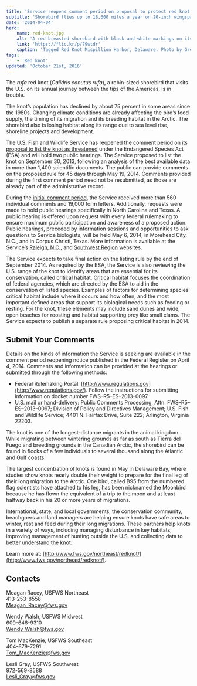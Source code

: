 ```yaml
---
title: 'Service reopens comment period on proposal to protect red knot under Endangered Species Act'
subtitle: 'Shorebird flies up to 18,600 miles a year on 20-inch wingspan'
date: '2014-04-04'
hero:
    name: red-knot.jpg
    alt: 'A red breasted shorebird with black and white markings on its back.'
    link: 'https://flic.kr/p/79wtdr'
    caption: 'Tagged Red Knot Mispillion Harbor, Delaware. Photo by Gregory Breese, USFWS.'
tags:
    - 'Red knot'
updated: 'October 21st, 2016'
---
```


The _rufa_ red knot (<em>Calidris canutus rufa</em>), a robin-sized shorebird that visits the U.S. on its annual journey between the tips of the Americas, is in trouble.

The knot’s population has declined by about 75 percent in some areas since the 1980s. Changing climate conditions are already affecting the bird’s food supply, the timing of its migration and its breeding habitat in the Arctic. The shorebird also is losing habitat along its range due to sea level rise, shoreline projects and development.

The U.S. Fish and Wildlife Service has reopened the comment period on [its proposal to list the knot as threatened](http://www.fws.gov/news/ShowNews.cfm?ID=60042DE0-FB9E-C978-063157265CB076C1) under the Endangered Species Act (ESA) and will hold two public hearings. The Service proposed to list the knot on September 30, 2013, following an analysis of the best available data in more than 1,400 scientific documents. The public can provide comments on the proposed rule for 45 days through May 19, 2014\. Comments provided during the first comment period need not be resubmitted, as those are already part of the administrative record.  

During the [initial comment period](http://www.regulations.gov/#!docketBrowser;rpp=25;po=0;D=FWS-R5-ES-2013-0097;dct=PS), the Service received more than 560 individual comments and 19,000 form letters. Additionally, requests were made to hold public hearings specifically in North Carolina and Texas. A public hearing is offered upon request with every federal rulemaking to ensure maximum public participation and awareness of a proposed action. Public hearings, preceded by information sessions and opportunities to ask questions to Service biologists, will be held May 6, 2014, in Morehead City, N.C., and in Corpus Christi, Texas. More information is available at the Service’s [Raleigh, N.C.](http://www.fws.gov/raleigh/), and [Southwest Region](http://www.fws.gov/southwest/) websites.

The Service expects to take final action on the listing rule by the end of September 2014. As required by the ESA, the Service is also reviewing the U.S. range of the knot to identify areas that are essential for its conservation, called critical habitat. [Critical habitat](https://www.fws.gov/midwest/Endangered/saving/CriticalHabitatFactSheet.html) focuses the coordination of federal agencies, which are directed by the ESA to aid in the conservation of listed species. Examples of factors for determining species’ critical habitat include where it occurs and how often, and the most important defined areas that support its biological needs such as feeding or resting. For the knot, these elements may include sand dunes and wide, open beaches for roosting and habitat supporting prey like small clams. The Service expects to publish a separate rule proposing critical habitat in 2014.

## Submit Your Comments

Details on the kinds of information the Service is seeking are available in the comment period reopening notice published in the Federal Register on April 4, 2014. Comments and information can be provided at the hearings or submitted through the following methods:

*   Federal Rulemaking Portal: [http://www.regulations.gov](http://www.regulations.gov/). Follow the instructions for submitting information on docket number FWS–R5–ES–2013–0097.
*   U.S. mail or hand-delivery: Public Comments Processing, Attn: FWS–R5–ES–2013–0097; Division of Policy and Directives Management; U.S. Fish and Wildlife Service; 4401 N. Fairfax Drive, Suite 222; Arlington, Virginia 22203.

The knot is one of the longest-distance migrants in the animal kingdom. While migrating between wintering grounds as far as south as Tierra del Fuego and breeding grounds in the Canadian Arctic, the shorebird can be found in flocks of a few individuals to several thousand along the Atlantic and Gulf coasts.

The largest concentration of knots is found in May in Delaware Bay, where studies show knots nearly double their weight to prepare for the final leg of their long migration to the Arctic. One bird, called B95 from the numbered flag scientists have attached to his leg, has been nicknamed the Moonbird because he has flown the equivalent of a trip to the moon and at least halfway back in his 20 or more years of migrations.

International, state, and local governments, the conservation community, beachgoers and land managers are helping ensure knots have safe areas to winter, rest and feed during their long migrations. These partners help knots in a variety of ways, including managing disturbance in key habitats, improving management of hunting outside the U.S. and collecting data to better understand the knot.

Learn more at: [http://www.fws.gov/northeast/redknot/](http://www.fws.gov/northeast/redknot/).

## Contacts

Meagan Racey, USFWS Northeast  
413-253-8558  
[Meagan_Racey@fws.gov](mailto:Meagan_Racey@fws.gov)

Wendy Walsh, USFWS Midwest  
609-646-9310  
[Wendy_Walsh@fws.gov](mailto:Wendy_Walsh@fws.gov)

Tom MacKenzie, USFWS Southeast  
404-679-7291  
[Tom_MacKenzie@fws.gov](mailto:Tom_MacKenzie@fws.gov)

Lesli Gray, USFWS Southwest  
972-569-8588  
[Lesli_Gray@fws.gov](mailto:Lesli_Gray@fws.gov)
